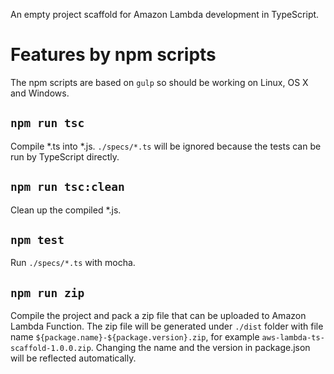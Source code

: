 An empty project scaffold for Amazon Lambda development in TypeScript.

# Features by npm scripts
The npm scripts are based on `gulp` so should be working on Linux, OS X and Windows.

## `npm run tsc`
Compile *.ts into *.js. 
`./specs/*.ts` will be ignored because the tests can be run by TypeScript directly.

## `npm run tsc:clean`
Clean up the compiled *.js.

## `npm test`
Run `./specs/*.ts` with mocha.

## `npm run zip`
Compile the project and pack a zip file that can be uploaded to Amazon Lambda Function. The zip file will be generated under `./dist` folder with file name `${package.name}-${package.version}.zip`, for example `aws-lambda-ts-scaffold-1.0.0.zip`. Changing the name and the version in package.json will be reflected automatically.